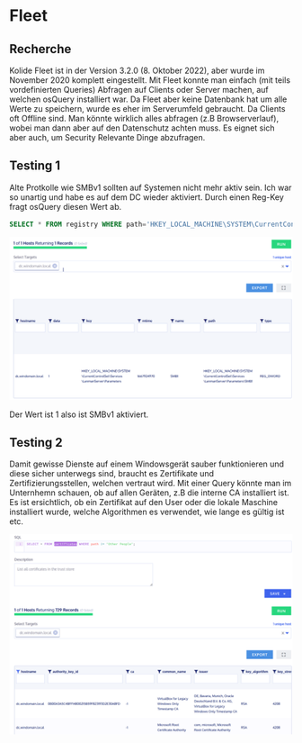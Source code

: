 # Fleet

## Recherche

Kolide Fleet ist in der Version 3.2.0 (8. Oktober 2022), aber wurde im November 2020 komplett eingestellt. Mit Fleet konnte man einfach (mit teils vordefinierten Queries) Abfragen auf Clients oder Server machen, auf welchen osQuery installiert war. Da Fleet aber keine Datenbank hat um alle Werte zu speichern, wurde es eher im Serverumfeld gebraucht. Da Clients oft Offline sind. Man könnte wirklich alles abfragen (z.B Browserverlauf), wobei man dann aber auf den Datenschutz achten muss. Es eignet sich aber auch, um Security Relevante Dinge abzufragen.

## Testing 1

Alte Protkolle wie SMBv1 sollten auf Systemen nicht mehr aktiv sein. Ich war so unartig und habe es auf dem DC wieder aktiviert. Durch einen Reg-Key fragt osQuery diesen Wert ab.

```sql
SELECT * FROM registry WHERE path='HKEY_LOCAL_MACHINE\SYSTEM\CurrentControlSet\Services\LanmanServer\Parameters\SMB1';
```

![smbv1](fleet_smbv1.png)

Der Wert ist 1 also ist SMBv1 aktiviert.

## Testing 2

Damit gewisse Dienste auf einem Windowsgerät sauber funktionieren und diese sicher unterwegs sind, braucht es Zertifikate und Zertifizierungsstellen, welchen vertraut wird. Mit einer Query könnte man im Unternhemn schauen, ob auf allen Geräten, z.B die interne CA installiert ist. Es ist ersichtlich, ob ein Zertifikat auf den User oder die lokale Maschine installiert wurde, welche Algorithmen es verwendet, wie lange es gültig ist etc.

![fleet_certs](fleet_certs.png)